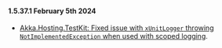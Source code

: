 #### 1.5.37.1 February 5th 2024 ####

* [Akka.Hosting.TestKit: Fixed issue with `xUnitLogger` throwing `NotImplementedException` when used with scoped logging](https://github.com/akkadotnet/Akka.Hosting/pull/570).
